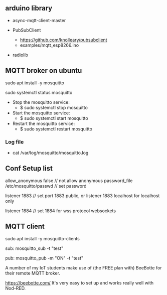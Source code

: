

## arduino library 

- async-mqtt-client-master 

- PubSubClient
    - https://github.com/knolleary/pubsubclient
    - examples/mqtt_esp8266.ino

- radiolib


## MQTT broker on ubuntu 

sudo apt install -y mosquitto

sudo systemctl status mosquitto


- Stop the mosquitto service:
    - $ sudo systemctl stop mosquitto
- Start the mosquitto service:
    - $ sudo systemctl start mosquitto
- Restart the mosquitto service:
    - $ sudo systemctl restart mosquitto

###  Log file 
* cat /var/log/mosquitto/mosquitto.log

## Conf Setup list
allow_anonymous false  // not allow anonymous
password_file /etc/mosquitto/passwd // set password

listener 1883  // set port 1883 public, or listener 1883 localhost for localhost only

listener 1884 // set 1884 for wss
protocol websockets




## MQTT client 

sudo apt install -y mosquitto-clients

sub:
mosquitto_sub -t "test"

pub:
mosquitto_pub -m "ON" -t "test"

A number of my IoT students make use of (the FREE plan with) BeeBotte for their remote MQTT broker.

https://beebotte.com/
It's very easy to set up and works really well with Nod-RED.